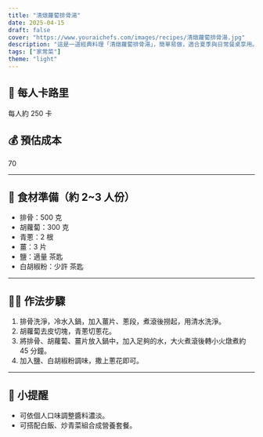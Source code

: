 ```yaml
---
title: "清燉蘿蔔排骨湯"
date: 2025-04-15
draft: false
cover: "https://www.youraichefs.com/images/recipes/清燉蘿蔔排骨湯.jpg"
description: "這是一道經典料理「清燉蘿蔔排骨湯」，簡單易做，適合夏季與日常餐桌享用。"
tags: ["家常菜"]
theme: "light"
---
```


## 🥄 每人卡路里  
每人約 250 卡

## 💰 預估成本  
70

---

## 🧾 食材準備（約 2~3 人份）

- 排骨：500 克
- 胡蘿蔔：300 克
- 青蔥：2 根
- 薑：3 片
- 鹽：適量 茶匙
- 白胡椒粉：少許 茶匙

---

## 👩‍🍳 作法步驟

1. 排骨洗淨，冷水入鍋，加入薑片、蔥段，煮滾後撈起，用清水洗淨。
2. 胡蘿蔔去皮切塊，青蔥切蔥花。
3. 將排骨、胡蘿蔔、薑片放入鍋中，加入足夠的水，大火煮滾後轉小火燉煮約 45 分鐘。
4. 加入鹽、白胡椒粉調味，撒上蔥花即可。

---

## 📝 小提醒

- 可依個人口味調整醬料濃淡。
- 可搭配白飯、炒青菜組合成營養套餐。
